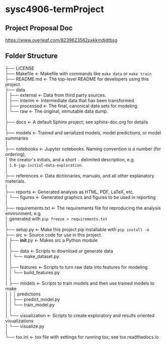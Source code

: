 # sysc4906-termProject
 
## Project Proposal Doc
https://www.overleaf.com/8239623562pxkkmdjdtbsg

## Folder Structure
├── LICENSE <br/>
├── Makefile           <- Makefile with commands like `make data` or `make train`  <br/>
├── README.md          <- The top-level README for developers using this project. <br/>
├── data  <br/>
│   ├── external       <- Data from third party sources.  <br/>
│   ├── interim        <- Intermediate data that has been transformed.  <br/>
│   ├── processed      <- The final, canonical data sets for modeling.  <br/>
│   └── raw            <- The original, immutable data dump.  <br/>
│ <br/>
├── docs               <- A default Sphinx project; see sphinx-doc.org for details <br/>
│ <br/>
├── models             <- Trained and serialized models, model predictions, or model summaries <br/>
│ <br/>
├── notebooks          <- Jupyter notebooks. Naming convention is a number (for ordering), <br/>
│                         the creator's initials, and a short `-` delimited description, e.g. <br/>
│                         `1.0-jqp-initial-data-exploration`. <br/>
│ <br/>
├── references         <- Data dictionaries, manuals, and all other explanatory materials. <br/>
│ <br/>
├── reports            <- Generated analysis as HTML, PDF, LaTeX, etc. <br/>
│   └── figures        <- Generated graphics and figures to be used in reporting <br/>
│ <br/>
├── requirements.txt   <- The requirements file for reproducing the analysis environment, e.g. <br/>
│                         generated with `pip freeze > requirements.txt` <br/>
│ <br/>
├── setup.py           <- Make this project pip installable with `pip install -e` <br/>
├── src                <- Source code for use in this project. <br/>
│   ├── __init__.py    <- Makes src a Python module <br/>
│   │ <br/>
│   ├── data           <- Scripts to download or generate data <br/>
│   │   └── make_dataset.py <br/>
│   │ <br/>
│   ├── features       <- Scripts to turn raw data into features for modeling <br/>
│   │   └── build_features.py <br/>
│   │ <br/>
│   ├── models         <- Scripts to train models and then use trained models to make <br/>
│   │   │                 predictions <br/>
│   │   ├── predict_model.py <br/>
│   │   └── train_model.py <br/>
│   │ <br/>
│   └── visualization  <- Scripts to create exploratory and results oriented visualizations <br/>
│       └── visualize.py <br/>
│ <br/>
└── tox.ini            <- tox file with settings for running tox; see tox.readthedocs.io <br/>
